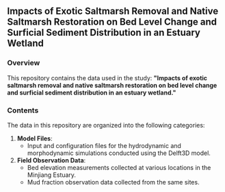 ## Impacts of Exotic Saltmarsh Removal and Native Saltmarsh Restoration on Bed Level Change and Surficial Sediment Distribution in an Estuary Wetland

### Overview
This repository contains the data used in the study: **"Impacts of exotic saltmarsh removal and native saltmarsh restoration on bed level change and surficial sediment distribution in an estuary wetland."** 

### Contents
The data in this repository are organized into the following categories:

1. **Model Files**:
   - Input and configuration files for the hydrodynamic and morphodynamic simulations conducted using the Delft3D model.
2. **Field Observation Data**:
   - Bed elevation measurements collected at various locations in the Minjiang Estuary.
   - Mud fraction observation data collected from the same sites.

